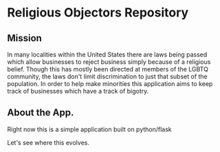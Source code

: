 # Religious Objectors Repository #


## Mission

In many localities within the United States there are laws being passed which allow businesses to
reject business simply because of a religious belief. Though this has mostly been directed at members
of the LGBTQ community, the laws don't limit discrimination to just that subset of the population.
In order to help make minorities this application aims to keep track of businesses which have a track
of bigotry.

## About the App.

Right now this is a simple application built on python/flask

Let's see where this evolves.